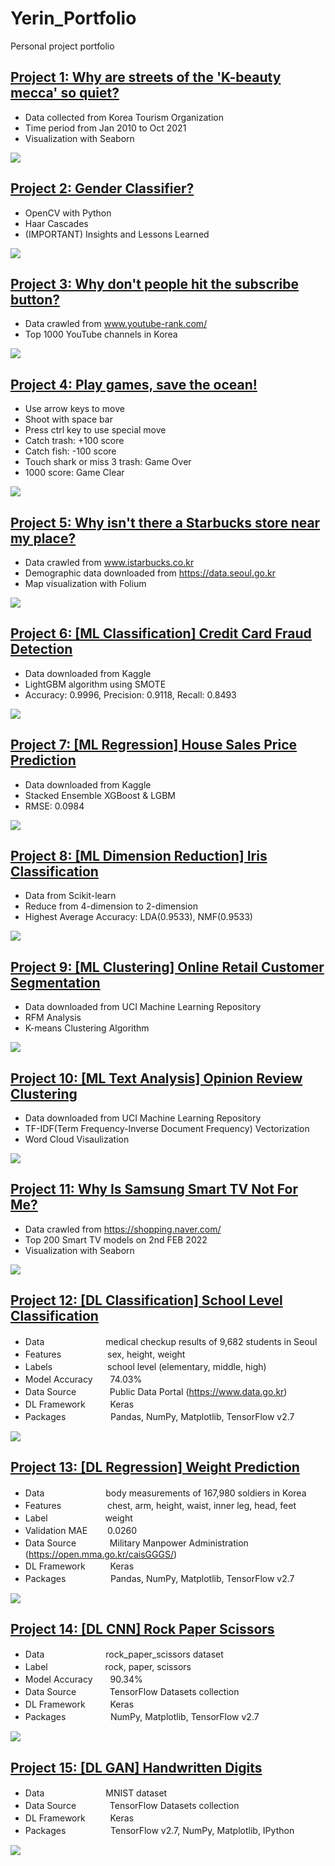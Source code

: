 # Yerin_Portfolio
Personal project portfolio

## [Project 1: Why are streets of the 'K-beauty mecca' so quiet?](https://github.com/YerinS/Yerin_Portfolio/blob/main/COVID_Tourist.ipynb)
- Data collected from Korea Tourism Organization
- Time period from Jan 2010 to Oct 2021
- Visualization with Seaborn

![](images/covid_heatmap.png)


## [Project 2: Gender Classifier?](https://github.com/YerinS/Yerin_Portfolio/blob/main/Gender%20Classifier.ipynb)
- OpenCV with Python
- Haar Cascades
- (IMPORTANT) Insights and Lessons Learned

![](images/gender_classifier.png)


## [Project 3: Why don't people hit the subscribe button?](https://github.com/YerinS/Yerin_Portfolio/blob/main/YouTube_Subscribe.ipynb)
- Data crawled from www.youtube-rank.com/
- Top 1000 YouTube channels in Korea

![](/images/piechart.png)


## [Project 4: Play games, save the ocean!](https://github.com/YerinS/Yerin_Portfolio/blob/main/PyShooting/PyShooting)
- Use arrow keys to move
- Shoot with space bar
- Press ctrl key to use special move
- Catch trash: +100 score 
- Catch fish: -100 score
- Touch shark or miss 3 trash: Game Over
- 1000 score: Game Clear

![](/images/save_the_ocean.gif)


## [Project 5: Why isn't there a Starbucks store near my place?](https://nbviewer.org/gist/YerinS/d42b39db574f5e05574d8523fc20c808)
- Data crawled from www.istarbucks.co.kr
- Demographic data downloaded from https://data.seoul.go.kr
- Map visualization with Folium

![](/images/Starbucks_readme.png)


## [Project 6: [ML Classification] Credit Card Fraud Detection](https://nbviewer.org/github/YerinS/Yerin_Portfolio/blob/main/Classification_CreditCardFraud.ipynb)
- Data downloaded from Kaggle
- LightGBM algorithm using SMOTE
- Accuracy: 0.9996, Precision: 0.9118, Recall: 0.8493

![](/images/credit_card_fraud.png)


## [Project 7: [ML Regression] House Sales Price Prediction](https://nbviewer.org/github/YerinS/Yerin_Portfolio/blob/main/Regression_HousePrice.ipynb)
- Data downloaded from Kaggle
- Stacked Ensemble XGBoost & LGBM
- RMSE: 0.0984

![](/images/house_price.png)


## [Project 8: [ML Dimension Reduction] Iris Classification](https://nbviewer.org/github/YerinS/Yerin_Portfolio/blob/main/DimensionReduction_Iris.ipynb)
- Data from Scikit-learn
- Reduce from 4-dimension to 2-dimension
- Highest Average Accuracy: LDA(0.9533), NMF(0.9533)

![](/images/iris.png)


## [Project 9: [ML Clustering] Online Retail Customer Segmentation](https://nbviewer.org/github/YerinS/Yerin_Portfolio/blob/main/Clustering_OnlineRetail.ipynb)
- Data downloaded from UCI Machine Learning Repository
- RFM Analysis
- K-means Clustering Algorithm

![](/images/online_retail.png)


## [Project 10: [ML Text Analysis] Opinion Review Clustering](https://nbviewer.org/gist/YerinS/197a86970a0d723da7ed150fcd91d966)
- Data downloaded from UCI Machine Learning Repository
- TF-IDF(Term Frequency-Inverse Document Frequency) Vectorization
- Word Cloud Visaulization

![](/images/opinion_review.png)


## [Project 11: Why Is Samsung Smart TV Not For Me?](https://github.com/YerinS/Yerin_Portfolio/blob/main/SmartTV.ipynb)
- Data crawled from https://shopping.naver.com/
- Top 200 Smart TV models on 2nd FEB 2022
- Visualization with Seaborn

![](/images/SmartTV.png)


## [Project 12: [DL Classification] School Level Classification](https://github.com/YerinS/Yerin_Portfolio/blob/main/DL_SchoolLevelClassification.ipynb)
- Data　　　　　　　medical checkup results of 9,682 students in Seoul
- Features 　　　　　sex, height, weight
- Labels　　　　 　　school level (elementary, middle, high)
- Model Accuracy　　74.03%
- Data Source 　 　　 Public Data Portal (https://www.data.go.kr)
- DL Framework 　 　 Keras
- Packages 　 　 　 　Pandas, NumPy, Matplotlib, TensorFlow v2.7

![](/images/school_level.png)


## [Project 13: [DL Regression] Weight Prediction](https://github.com/YerinS/Yerin_Portfolio/blob/main/DL_WeightPrediction.ipynb)
- Data　　　　　　　body measurements of 167,980 soldiers in Korea
- Features 　　　　　chest, arm, height, waist, inner leg, head, feet
- Label　　　　 　　 weight
- Validation MAE　　 0.0260
- Data Source 　 　　  Military Manpower Administration (https://open.mma.go.kr/caisGGGS/)
- DL Framework 　 　 Keras
- Packages 　 　 　 　Pandas, NumPy, Matplotlib, TensorFlow v2.7

![](/images/soldier_weight.png)


## [Project 14: [DL CNN] Rock Paper Scissors](https://github.com/YerinS/Yerin_Portfolio/blob/main/DL_RockPaperScissors.ipynb)
- Data　　　　　　　rock_paper_scissors dataset
- Label　　　　 　　 rock, paper, scissors
- Model Accuracy　　90.34%
- Data Source 　 　　  TensorFlow Datasets collection
- DL Framework 　 　 Keras
- Packages 　 　 　 　NumPy, Matplotlib, TensorFlow v2.7

![](/images/rock_paper_scissors.png)


## [Project 15: [DL GAN] Handwritten Digits](https://github.com/YerinS/Yerin_Portfolio/blob/main/DL_GAN.ipynb)
- Data　　　　　　　MNIST dataset
- Data Source 　 　　  TensorFlow Datasets collection
- DL Framework 　 　 Keras
- Packages 　 　 　 　TensorFlow v2.7, NumPy, Matplotlib, IPython

![](/images/gan_digits.png)
